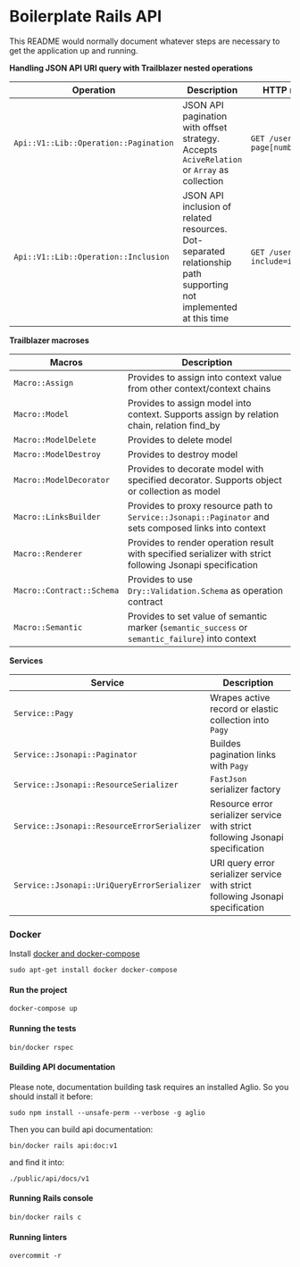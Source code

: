 # Boilerplate Rails API

This README would normally document whatever steps are necessary to get the application up and running.

**Handling JSON API URI query with Trailblazer nested operations**

| Operation | Description | HTTP request example |
| --- | --- | --- |
| ```Api::V1::Lib::Operation::Pagination``` | JSON API pagination with offset strategy. Accepts ```AciveRelation``` or ```Array``` as collection | ```GET /users?page[number]=1&page[size]=1``` |
| ```Api::V1::Lib::Operation::Inclusion``` | JSON API inclusion of related resources. Dot-separated relationship path supporting not implemented at this time | ```GET /users?include=items,comments``` |

**Trailblazer macroses**

| Macros | Description |
| --- | --- |
| ```Macro::Assign``` | Provides to assign into context value from other context/context chains |
| ```Macro::Model``` | Provides to assign model into context. Supports assign by relation chain, relation find_by |
| ```Macro::ModelDelete``` | Provides to delete model |
| ```Macro::ModelDestroy``` | Provides to destroy model |
| ```Macro::ModelDecorator``` | Provides to decorate model with specified decorator. Supports object or collection as model |
| ```Macro::LinksBuilder``` | Provides to proxy resource path to ```Service::Jsonapi::Paginator``` and sets composed links into context |
| ```Macro::Renderer``` | Provides to render operation result with specified serializer with strict following Jsonapi specification |
| ```Macro::Contract::Schema``` | Provides to use ```Dry::Validation.Schema``` as operation contract |
| ```Macro::Semantic``` | Provides to set value of semantic marker (```semantic_success``` or ```semantic_failure```) into context |

**Services**

| Service | Description |
| --- | --- |
| ```Service::Pagy``` | Wrapes active record or elastic collection into ```Pagy``` |
| ```Service::Jsonapi::Paginator``` | Buildes pagination links with ```Pagy``` |
| ```Service::Jsonapi::ResourceSerializer``` | ```FastJson``` serializer factory |
| ```Service::Jsonapi::ResourceErrorSerializer``` | Resource error serializer service with strict following Jsonapi specification |
| ```Service::Jsonapi::UriQueryErrorSerializer``` | URI query error serializer service with strict following Jsonapi specification |


### Docker

Install [docker and docker-compose](https://docs.docker.com/compose/install/)
```
sudo apt-get install docker docker-compose
```

#### Run the project

```
docker-compose up
```

#### Running the tests

```
bin/docker rspec
```

#### Building API documentation

Please note, documentation building task requires an installed Aglio. So you should install it before:

```
sudo npm install --unsafe-perm --verbose -g aglio
```

Then you can build api documentation:

```
bin/docker rails api:doc:v1
```

and find it into:

```
./public/api/docs/v1
```

#### Running Rails console

```
bin/docker rails c
```

#### Running linters

```
overcommit -r
```

